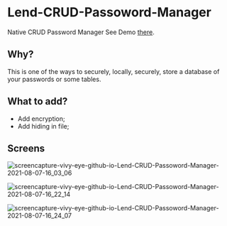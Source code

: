 # Lend-CRUD-Passoword-Manager

Native CRUD Password Manager
See Demo [there](https://vivy-eye.github.io/Lend-CRUD-Passoword-Manager/).

## Why?

This is one of the ways to securely, locally, securely, store a database of your passwords or some tables.

## What to add?

- Add encryption;
- Add hiding in file;

## Screens

![screencapture-vivy-eye-github-io-Lend-CRUD-Passoword-Manager-2021-08-07-16_03_06](https://user-images.githubusercontent.com/70973663/128601629-7f0116b3-ddf6-46a5-ade0-9746e7f38cbf.png)

![screencapture-vivy-eye-github-io-Lend-CRUD-Passoword-Manager-2021-08-07-16_22_14](https://user-images.githubusercontent.com/70973663/128601684-2bba827c-2555-4b2c-a23d-c3b8841d3061.png)

![screencapture-vivy-eye-github-io-Lend-CRUD-Passoword-Manager-2021-08-07-16_24_07](https://user-images.githubusercontent.com/70973663/128601705-b8428fa5-2da0-4d11-9564-a1010d697c36.png)
